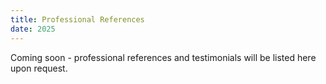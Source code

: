 ```yaml
---
title: Professional References
date: 2025
---
```


Coming soon - professional references and testimonials will be listed here upon request.
